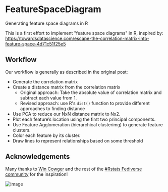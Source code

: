 # FeatureSpaceDiagram
Generating feature space diagrams in R

This is a first effort to implement "feature space diagrams" in R, inspired by:
https://towardsdatascience.com/escape-the-correlation-matrix-into-feature-space-4d71c51f25e5

## Workflow

Our workflow is generally as described in the original post:

* Generate the correlation matrix
* Create a distance matrix from the correlation matrix
    * Original approach: Take the absolute value of correlation matrix and subtract each value from 1.
    * Revised approach: use R's `dist()` function to provide different approaches to finding distance
* Use PCA to reduce our NxN distance matrix to Nx2.
* Plot each feature’s location using the first two principal components.
* Use Feature Agglomeration (hierarchical clusterimg) to generate feature clusters.
* Color each feature by its cluster.
* Draw lines to represent relationships based on some threshold

## Acknowledgements

Many thanks to [Win Cowger](https://mastodon.social/@wincowger) and the rest of the [#Rstats Fediverse community](https://mastodon.social/@rstats@a.gup.pe) for the inspiration!

![image](https://user-images.githubusercontent.com/358649/207143886-d834decd-8df1-410d-bc29-c61a4667a1ec.png)
